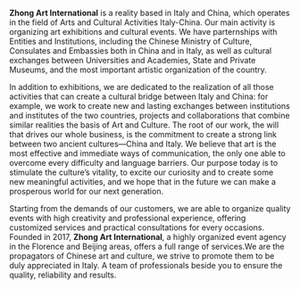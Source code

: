 **Zhong Art International** is a reality based in Italy and China, which operates in the field of Arts and Cultural Activities Italy-China. Our main activity is organizing art exhibitions and cultural events. We have parternships with Entities and Institutions, including the Chinese Ministry of Culture, Consulates and Embassies both in China and in Italy, as well as cultural exchanges between Universities and Academies, State and Private Museums, and the most important artistic organization of the country.

In addition to exhibitions, we are dedicated to the realization of all those activities that can create a cultural bridge between Italy and China: for example, we work to create new and lasting exchanges between institutions and institutes of the two countries, projects and collaborations that combine similar realities the basis of Art and Culture.
The root of our work, the will that drives our whole business, is the commitment to create a strong link between two ancient cultures—China and Italy. We believe that art is the most effective and immediate ways of communication, the only one able to overcome every difficulty and language barriers. Our purpose today is to stimulate the culture’s vitality, to excite our curiosity and to create some new meaningful activities,  and we hope that in the future we can make a prosperous world for our next generation.

Starting from the demands of our customers, we are able to organize quality events with high creativity and professional experience, offering customized services and practical consultations for every occasions.
Founded in 2017, **Zhong Art International**, a highly organized event agency in the Florence and Beijing areas, offers a full range of services.We are the propagators of Chinese art and culture, we strive to promote them to be duly appreciated in Italy. A team of professionals beside you to ensure the quality, reliability and results. 